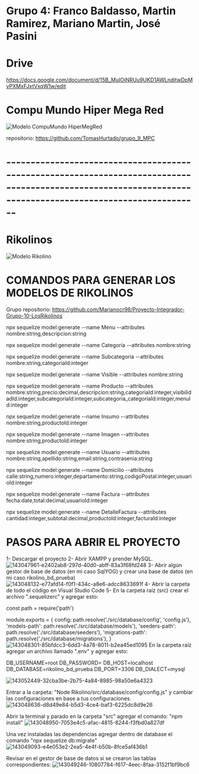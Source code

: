 # Grupo 4: Franco Baldasso, Martin Ramirez, Mariano Martin, José Pasini

# Drive
https://docs.google.com/document/d/15B_MuIOiNRUu9UKD1AWLnditwDpMvPXMxFJxtVxqW1w/edit


# Compu Mundo Hiper Mega Red
![Modelo CompuMundo HiperMegRed](https://user-images.githubusercontent.com/81484301/141873621-82811262-3b6e-4050-96bf-4dc4b4bd3d68.jpeg)

repositorio: https://github.com/TomasHurtado/grupo_9_MPC

# ----------------------------------------------------------------------------------------------------------------------------------------------------------

# Rikolinos
![Modelo Rikolino](https://user-images.githubusercontent.com/81484301/141873629-32f77fef-9ac4-4676-bc5b-9f0c9b6f8b07.jpeg)


# COMANDOS PARA GENERAR LOS MODELOS DE RIKOLINOS

Grupo repositorio: https://github.com/Marianocr98/Proyecto-Integrador-Grupo-10-LosRikolinos


npx sequelize model:generate --name Menu --attributes nombre:string,descripcion:string

npx sequelize model:generate --name Categoria --attributes nombre:string

npx sequelize model:generate --name Subcategoria --attributes nombre:string,categoriaId:integer

npx sequelize model:generate --name Visible --attributes nombre:string

npx sequelize model:generate --name Producto --attributes nombre:string,precio:decimal,descripcion:string,categoriaId:integer,visibilidadId:integer,subcategoriaId:integer,subcategoria_categoriaId:integer,menuId:integer

npx sequelize model:generate --name Insumo --attributes nombre:string,productoId:integer

npx sequelize model:generate --name Imagen --attributes nombre:string,productoId:integer

npx sequelize model:generate --name Usuario --attributes nombre:string,apellido:string,email:string,contrasenia:string

npx sequelize model:generate --name Domicilio --attributes calle:string,numero:integer,departamento:string,codigoPostal:integer,usuarioId:integer

npx sequelize model:generate --name Factura --attributes fecha:date,total:decimal,usuarioId:integer

npx sequelize model:generate --name DetalleFactura --attributes cantidad:integer,subtotal:decimal,productoId:integer,facturaId:integer

# PASOS PARA ABRIR EL PROYECTO

1- Descargar el proyecto
2- Abrir XAMPP y prender MySQL.
![143047961-e2402ab8-297d-40d0-abff-83a3f68fd248](https://user-images.githubusercontent.com/81484301/143082580-00976562-f9c0-42d4-9432-08bf1fcd87fd.png)
3- Abrir algún gestor de base de datos (en mi caso SqlYOG) y crear una base de datos (en mi caso rikolino_bd_prueba)
![143048132-e77afd14-f0f1-434c-a8e6-adcc8633691f](https://user-images.githubusercontent.com/81484301/143082608-db57728a-cb05-41ec-a098-c73aeb8c3f62.png)
4- Abrir la carpeta de todo el código en Visual Studio Code
5- En la carpeta raíz (src) crear el archivo ".sequelizerc" y agregar esto:

const path = require('path')

module.exports = { config: path.resolve('./src/database/config', 'config.js'), 'models-path': path.resolve('./src/database/models'), 'seeders-path': path.resolve('./src/database/seeders'), 'migrations-path': path.resolve('./src/database/migrations'), }
![143048301-85bfdcc3-6dd3-4a78-8011-b2ea45ed1095](https://user-images.githubusercontent.com/81484301/143082693-b1449d27-d1ed-482a-81c5-c9a8341f8cd8.png)
En la carpeta raíz agregar un archivo llamado ".env" y agregar esto:

DB_USERNAME=root
DB_PASSWORD=
DB_HOST=localhost
DB_DATABASE=rikolino_bd_prueba
DB_PORT=3306
DB_DIALECT=mysql

![143052449-32cba3be-2b75-4a84-8985-98a50e6a4323](https://user-images.githubusercontent.com/81484301/143082750-951b7584-bf3f-4947-b411-780f5b2befbb.png)

Entrar a la carpeta: "Node Rikolino/src/database/config/config.js" y cambiar las configuraciones en base a tus configuraciones.
![143048636-d8d49e84-b5d3-4ce4-baf3-6225dc8d9e26](https://user-images.githubusercontent.com/81484301/143082771-84874455-f185-4cc3-8376-eeaefeb770ad.png)

Abrir la terminal y parado en la carpeta "src" agregar el comando: "npm install"
![143048950-7053e4c5-afac-4815-8244-f3fbd0a827df](https://user-images.githubusercontent.com/81484301/143082797-db0c012e-b98e-4df3-9e37-877d0e7b8749.png)

Una vez instaladas las dependencias agregar dentro de database el comando "npx sequelize db:migrate"
![143049093-e4e053e2-2ea5-4e4f-b50b-8fce5af436b1](https://user-images.githubusercontent.com/81484301/143082819-e9f85467-9c38-4cb9-b261-206fde30fc09.png)

Revisar en el gestor de base de datos si se crearon las tablas correspondientes:
![143049246-10807784-f617-4eec-8faa-3152f1bf9bc6](https://user-images.githubusercontent.com/81484301/143082835-7e8de83b-83c8-4c1c-9189-616a495ff305.png)





